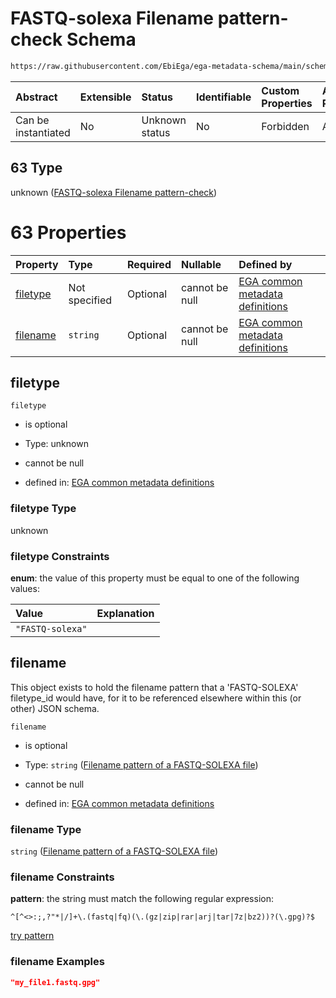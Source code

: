 # FASTQ-solexa Filename pattern-check Schema

```txt
https://raw.githubusercontent.com/EbiEga/ega-metadata-schema/main/schemas/EGA.common-definitions.json#/definitions/filename-filetype-pattern-check/anyOf/63
```



| Abstract            | Extensible | Status         | Identifiable | Custom Properties | Additional Properties | Access Restrictions | Defined In                                                                                           |
| :------------------ | :--------- | :------------- | :----------- | :---------------- | :-------------------- | :------------------ | :--------------------------------------------------------------------------------------------------- |
| Can be instantiated | No         | Unknown status | No           | Forbidden         | Allowed               | none                | [EGA.common-definitions.json\*](../../../schemas/EGA.common-definitions.json "open original schema") |

## 63 Type

unknown ([FASTQ-solexa Filename pattern-check](ega-12-definitions-check-filetype-checks-based-on-its-filename-anyof-fastq-solexa-filename-pattern-check.md))

# 63 Properties

| Property              | Type          | Required | Nullable       | Defined by                                                                                                                                                                                                                                                                                                                                                                          |
| :-------------------- | :------------ | :------- | :------------- | :---------------------------------------------------------------------------------------------------------------------------------------------------------------------------------------------------------------------------------------------------------------------------------------------------------------------------------------------------------------------------------- |
| [filetype](#filetype) | Not specified | Optional | cannot be null | [EGA common metadata definitions](ega-12-definitions-check-filetype-checks-based-on-its-filename-anyof-fastq-solexa-filename-pattern-check-properties-filetype.md "https://raw.githubusercontent.com/EbiEga/ega-metadata-schema/main/schemas/EGA.common-definitions.json#/definitions/filename-filetype-pattern-check/anyOf/63/properties/filetype")                                |
| [filename](#filename) | `string`      | Optional | cannot be null | [EGA common metadata definitions](ega-12-definitions-check-filetype-checks-based-on-its-filename-anyof-fastq-solexa-filename-pattern-check-properties-filename-pattern-of-a-fastq-solexa-file.md "https://raw.githubusercontent.com/EbiEga/ega-metadata-schema/main/schemas/EGA.common-definitions.json#/definitions/filename-filetype-pattern-check/anyOf/63/properties/filename") |

## filetype



`filetype`

*   is optional

*   Type: unknown

*   cannot be null

*   defined in: [EGA common metadata definitions](ega-12-definitions-check-filetype-checks-based-on-its-filename-anyof-fastq-solexa-filename-pattern-check-properties-filetype.md "https://raw.githubusercontent.com/EbiEga/ega-metadata-schema/main/schemas/EGA.common-definitions.json#/definitions/filename-filetype-pattern-check/anyOf/63/properties/filetype")

### filetype Type

unknown

### filetype Constraints

**enum**: the value of this property must be equal to one of the following values:

| Value            | Explanation |
| :--------------- | :---------- |
| `"FASTQ-solexa"` |             |

## filename

This object exists to hold the filename pattern that a 'FASTQ-SOLEXA' filetype\_id would have, for it to be referenced elsewhere within this (or other) JSON schema.

`filename`

*   is optional

*   Type: `string` ([Filename pattern of a FASTQ-SOLEXA file](ega-12-definitions-check-filetype-checks-based-on-its-filename-anyof-fastq-solexa-filename-pattern-check-properties-filename-pattern-of-a-fastq-solexa-file.md))

*   cannot be null

*   defined in: [EGA common metadata definitions](ega-12-definitions-check-filetype-checks-based-on-its-filename-anyof-fastq-solexa-filename-pattern-check-properties-filename-pattern-of-a-fastq-solexa-file.md "https://raw.githubusercontent.com/EbiEga/ega-metadata-schema/main/schemas/EGA.common-definitions.json#/definitions/filename-filetype-pattern-check/anyOf/63/properties/filename")

### filename Type

`string` ([Filename pattern of a FASTQ-SOLEXA file](ega-12-definitions-check-filetype-checks-based-on-its-filename-anyof-fastq-solexa-filename-pattern-check-properties-filename-pattern-of-a-fastq-solexa-file.md))

### filename Constraints

**pattern**: the string must match the following regular expression:&#x20;

```regexp
^[^<>:;,?"*|/]+\.(fastq|fq)(\.(gz|zip|rar|arj|tar|7z|bz2))?(\.gpg)?$
```

[try pattern](https://regexr.com/?expression=%5E%5B%5E%3C%3E%3A%3B%2C%3F%22*%7C%2F%5D%2B%5C.\(fastq%7Cfq\)\(%5C.\(gz%7Czip%7Crar%7Carj%7Ctar%7C7z%7Cbz2\)\)%3F\(%5C.gpg\)%3F%24 "try regular expression with regexr.com")

### filename Examples

```json
"my_file1.fastq.gpg"
```
